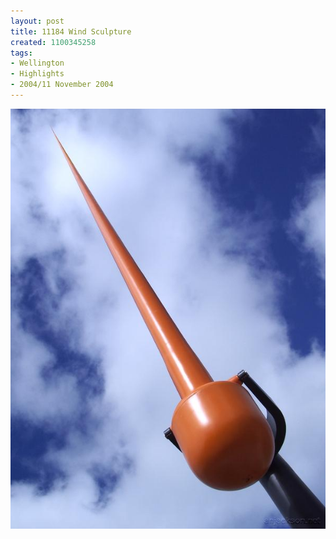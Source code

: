 ```yaml
---
layout: post
title: 11184 Wind Sculpture
created: 1100345258
tags:
- Wellington
- Highlights
- 2004/11 November 2004
---
```


<img src="/image/images/11184_wind_sculpture-1488.jpg"/>


